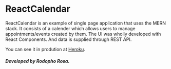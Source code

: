 # ReactCalendar

ReactCalendar is an example of single page application that uses the MERN stack. 
It consists of a calender which allows users to manage appointments/events created by them. 
The UI was wholly developed with React Components. And data is supplied through REST API.

You can see it in prodution at [Heroku](https://mern-calendar.herokuapp.com/).

##### Developed by Rodopho Rosa.
